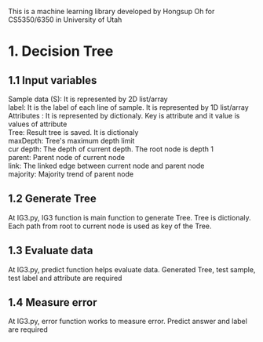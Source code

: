 This is a machine learning library developed by Hongsup Oh for CS5350/6350 in University of Utah
# 1. Decision Tree
## 1.1 Input variables
Sample data (S): It is represented by 2D list/array <br />
label: It is the label of each line of sample. It is represented by 1D list/array <br />
Attributes : It is represented by dictionaly. Key is attribute and it value is values of attribute <br />
Tree: Result tree is saved. It is dictionaly <br />
maxDepth: Tree's maximum depth limit<br />
cur depth: The depth of current depth. The root node is depth 1<br />
parent: Parent node of current node<br />
link: The linked edge between current node and parent node<br />
majority: Majority trend of parent node<br />
## 1.2 Generate Tree
At IG3.py, IG3 function is main function to generate Tree. Tree is dictionaly. Each path from root to current node is used as key of the Tree.
## 1.3 Evaluate data
At IG3.py, predict function helps evaluate data. Generated Tree, test sample, test label and attribute are required
## 1.4 Measure error
At IG3.py, error function works to measure error. Predict answer and label are required

